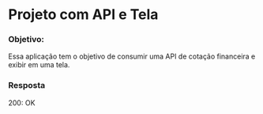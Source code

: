 # Projeto com API e Tela

### Objetivo:
Essa aplicação tem o objetivo de consumir uma API de cotação financeira e exibir em uma tela.

### Resposta
200: OK
